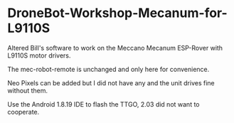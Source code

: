 # DroneBot-Workshop-Mecanum-for-L9110S
Altered Bill's software to work on the Meccano Mecanum ESP-Rover with L9110S motor drivers.

The mec-robot-remote is unchanged and only here for convenience.

Neo Pixels can be added but I did not have any and the unit drives fine without them.

Use the Android 1.8.19 IDE to flash the TTGO, 2.03 did not want to cooperate.
